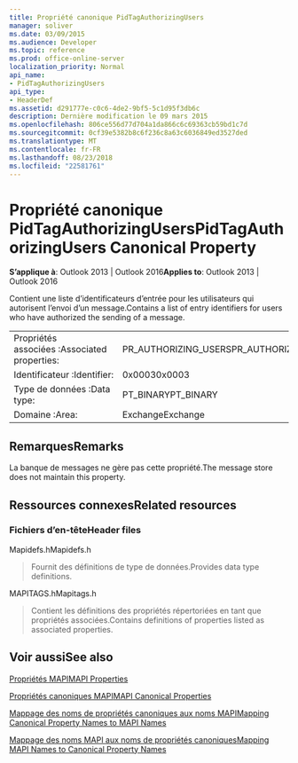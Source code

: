 ```yaml
---
title: Propriété canonique PidTagAuthorizingUsers
manager: soliver
ms.date: 03/09/2015
ms.audience: Developer
ms.topic: reference
ms.prod: office-online-server
localization_priority: Normal
api_name:
- PidTagAuthorizingUsers
api_type:
- HeaderDef
ms.assetid: d291777e-c0c6-4de2-9bf5-5c1d95f3db6c
description: Dernière modification le 09 mars 2015
ms.openlocfilehash: 806ce556d77d704a1da866c6c69363cb59bd1c7d
ms.sourcegitcommit: 0cf39e5382b8c6f236c8a63c6036849ed3527ded
ms.translationtype: MT
ms.contentlocale: fr-FR
ms.lasthandoff: 08/23/2018
ms.locfileid: "22581761"
---
```

# <a name="pidtagauthorizingusers-canonical-property"></a><span data-ttu-id="7c22d-103">Propriété canonique PidTagAuthorizingUsers</span><span class="sxs-lookup"><span data-stu-id="7c22d-103">PidTagAuthorizingUsers Canonical Property</span></span>

  
  
<span data-ttu-id="7c22d-104">**S’applique à**: Outlook 2013 | Outlook 2016</span><span class="sxs-lookup"><span data-stu-id="7c22d-104">**Applies to**: Outlook 2013 | Outlook 2016</span></span> 
  
<span data-ttu-id="7c22d-105">Contient une liste d’identificateurs d’entrée pour les utilisateurs qui autorisent l’envoi d’un message.</span><span class="sxs-lookup"><span data-stu-id="7c22d-105">Contains a list of entry identifiers for users who have authorized the sending of a message.</span></span>
  
|||
|:-----|:-----|
|<span data-ttu-id="7c22d-106">Propriétés associées :</span><span class="sxs-lookup"><span data-stu-id="7c22d-106">Associated properties:</span></span>  <br/> |<span data-ttu-id="7c22d-107">PR_AUTHORIZING_USERS</span><span class="sxs-lookup"><span data-stu-id="7c22d-107">PR_AUTHORIZING_USERS</span></span>  <br/> |
|<span data-ttu-id="7c22d-108">Identificateur :</span><span class="sxs-lookup"><span data-stu-id="7c22d-108">Identifier:</span></span>  <br/> |<span data-ttu-id="7c22d-109">0x0003</span><span class="sxs-lookup"><span data-stu-id="7c22d-109">0x0003</span></span>  <br/> |
|<span data-ttu-id="7c22d-110">Type de données :</span><span class="sxs-lookup"><span data-stu-id="7c22d-110">Data type:</span></span>  <br/> |<span data-ttu-id="7c22d-111">PT_BINARY</span><span class="sxs-lookup"><span data-stu-id="7c22d-111">PT_BINARY</span></span>  <br/> |
|<span data-ttu-id="7c22d-112">Domaine :</span><span class="sxs-lookup"><span data-stu-id="7c22d-112">Area:</span></span>  <br/> |<span data-ttu-id="7c22d-113">Exchange</span><span class="sxs-lookup"><span data-stu-id="7c22d-113">Exchange</span></span>  <br/> |
   
## <a name="remarks"></a><span data-ttu-id="7c22d-114">Remarques</span><span class="sxs-lookup"><span data-stu-id="7c22d-114">Remarks</span></span>

<span data-ttu-id="7c22d-115">La banque de messages ne gère pas cette propriété.</span><span class="sxs-lookup"><span data-stu-id="7c22d-115">The message store does not maintain this property.</span></span>
  
## <a name="related-resources"></a><span data-ttu-id="7c22d-116">Ressources connexes</span><span class="sxs-lookup"><span data-stu-id="7c22d-116">Related resources</span></span>

### <a name="header-files"></a><span data-ttu-id="7c22d-117">Fichiers d’en-tête</span><span class="sxs-lookup"><span data-stu-id="7c22d-117">Header files</span></span>

<span data-ttu-id="7c22d-118">Mapidefs.h</span><span class="sxs-lookup"><span data-stu-id="7c22d-118">Mapidefs.h</span></span>
  
> <span data-ttu-id="7c22d-119">Fournit des définitions de type de données.</span><span class="sxs-lookup"><span data-stu-id="7c22d-119">Provides data type definitions.</span></span>
    
<span data-ttu-id="7c22d-120">MAPITAGS.h</span><span class="sxs-lookup"><span data-stu-id="7c22d-120">Mapitags.h</span></span>
  
> <span data-ttu-id="7c22d-121">Contient les définitions des propriétés répertoriées en tant que propriétés associées.</span><span class="sxs-lookup"><span data-stu-id="7c22d-121">Contains definitions of properties listed as associated properties.</span></span>
    
## <a name="see-also"></a><span data-ttu-id="7c22d-122">Voir aussi</span><span class="sxs-lookup"><span data-stu-id="7c22d-122">See also</span></span>



[<span data-ttu-id="7c22d-123">Propriétés MAPI</span><span class="sxs-lookup"><span data-stu-id="7c22d-123">MAPI Properties</span></span>](mapi-properties.md)
  
[<span data-ttu-id="7c22d-124">Propriétés canoniques MAPI</span><span class="sxs-lookup"><span data-stu-id="7c22d-124">MAPI Canonical Properties</span></span>](mapi-canonical-properties.md)
  
[<span data-ttu-id="7c22d-125">Mappage des noms de propriétés canoniques aux noms MAPI</span><span class="sxs-lookup"><span data-stu-id="7c22d-125">Mapping Canonical Property Names to MAPI Names</span></span>](mapping-canonical-property-names-to-mapi-names.md)
  
[<span data-ttu-id="7c22d-126">Mappage des noms MAPI aux noms de propriétés canoniques</span><span class="sxs-lookup"><span data-stu-id="7c22d-126">Mapping MAPI Names to Canonical Property Names</span></span>](mapping-mapi-names-to-canonical-property-names.md)


